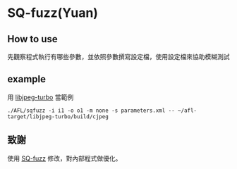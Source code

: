 # SQ-fuzz(Yuan)
## How to use
先觀察程式執行有哪些參數，並依照參數撰寫設定檔，使用設定檔來協助模糊測試
## example
用 [libjpeg-turbo](https://github.com/libjpeg-turbo/libjpeg-turbo) 當範例
``` 
./AFL/sqfuzz -i i1 -o o1 -m none -s parameters.xml -- ~/afl-target/libjpeg-turbo/build/cjpeg
```
## 致謝
使用 [SQ-fuzz](https://github.com/fdgkhdkgh/SQ-Fuzz) 修改，對內部程式做優化。
